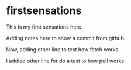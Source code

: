 # firstsensations
This is my first sensations here.

Adding notes here to show a commit from github.

Now, adding other line to test how fetch works.

I addied other line for do a test to how pull works
